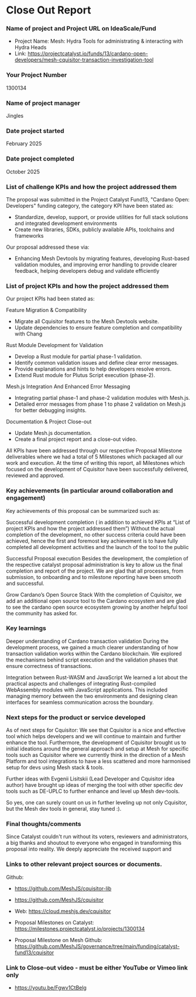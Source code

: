 # Close Out Report


### Name of project and Project URL on IdeaScale/Fund
- Project Name: Mesh: Hydra Tools for administrating & interacting with Hydra Heads
- Link: https://projectcatalyst.io/funds/13/cardano-open-developers/mesh-cquisitor-transaction-investigation-tool

### Your Project Number
1300134

### Name of project manager
Jingles

### Date project started
February 2025

### Date project completed
October 2025

### List of challenge KPIs and how the project addressed them

The proposal was submitted in the Project Catalyst Fund13, "Cardano Open: Developers" funding category, the category KPI have been stated as:
- Standardize, develop, support, or provide utilities for full stack solutions and integrated development environments 
- Create new libraries, SDKs, publicly available APIs, toolchains and frameworks 

Our proposal addressed these via:
- Enhancing Mesh Devtools by migrating features, developing Rust-based validation modules, and improving error handling to provide clearer feedback, helping developers debug and validate efficiently

### List of project KPIs and how the project addressed them

Our project KPIs had been stated as:

Feature Migration & Compatibility
- Migrate all Cquisitor features to the Mesh Devtools website.
- Update dependencies to ensure feature completion and compatibility with Chang

Rust Module Development for Validation
- Develop a Rust module for partial phase-1 validation.
- Identify common validation issues and define clear error messages.
- Provide explanations and hints to help developers resolve errors.
- Extend Rust module for Plutus Script execution (phase-2).

Mesh.js Integration And Enhanced Error Messaging
- Integrating partial phase-1 and phase-2 validation modules with Mesh.js.
- Detailed error messages from phase 1 to phase 2 validation on Mesh.js for better debugging insights.

Documentation & Project Close-out
- Update Mesh.js documentation.
- Create a final project report and a close-out video.


All KPIs have been addressed through our respective Proposal Milestone deliverables where we had a total of 5 Milestones which packaged all our work and execution. At the time of writing this report, all Milestones which focused on the development of Cquisitor have been successfully delivered, reviewed and approved.

### Key achievements (in particular around collaboration and engagement)
Key achievements of this proposal can be summarized such as:

Successful development completion
( in addition to achieved KPIs at “List of project KPIs and how the project addressed them”)
Without the actual completion of the development, no other success criteria could have been achieved, hence the first and foremost key achievement is to have fully completed all development activities and the launch of the tool to the public

Successful Proposal execution
Besides the development, the completion of the respective catalyst proposal administration is key to allow us the final completion and report of the project. We are glad that all processes, from submission, to onboarding and to milestone reporting have been smooth and successful.

Grow Cardano’s Open Source Stack
With the completion of Cquisitor, we add an additional open source tool to the Cardano ecosystem and are glad to see the cardano open source ecosystem growing by another helpful tool the community has asked for. 

### Key learnings

Deeper understanding of Cardano transaction validation
During the development process, we gained a much clearer understanding of how transaction validation works within the Cardano blockchain. We explored the mechanisms behind script execution and the validation phases that ensure correctness of transactions.

Integration between Rust-WASM and JavaScript
We learned a lot about the practical aspects and challenges of integrating Rust-compiled WebAssembly modules with JavaScript applications. This included managing memory between the two environments and designing clean interfaces for seamless communication across the boundary.

### Next steps for the product or service developed
As of next steps for Cquisitor:
We see that Cquisitor is a nice and effective tool which helps developers and we will continue to maintain and further enhance the tool. Furthermore, the development of Cquisitor brought us to initial ideations around the general approach and setup at Mesh for specific tools such as Cquisitor where we currently think in the direction of a Mesh Platform and tool integrations to have a less scattered and more harmonised setup for devs using Mesh stack & tools. 

Further ideas with Evgenii Lisitskii (Lead Developer and Cquisitor idea author) have brought up ideas of merging the tool with other specific dev tools such as DE-UPLC to further enhance and level up Mesh dev-tools.

So yes, one can surely count on us in further leveling up not only Cquisitor, but the Mesh dev tools in general, stay tuned :).

### Final thoughts/comments

Since Catalyst couldn't run without its voters, reviewers and administrators, a big thanks and shoutout to everyone who engaged in transforming this proposal into reality. We deeply appreciate the received support and 

### Links to other relevant project sources or documents. 
Github: 
- https://github.com/MeshJS/cquisitor-lib 
- https://github.com/MeshJS/cquisitor 

- Web: https://cloud.meshjs.dev/cquisitor 
- Proposal Milestones on Catalyst: https://milestones.projectcatalyst.io/projects/1300134 
- Proposal Milestone on Mesh Github: https://github.com/MeshJS/governance/tree/main/funding/catalyst-fund13/cquisitor 
  
### Link to Close-out video - must be either YouTube or Vimeo link only 

- https://youtu.be/Fgwv1CtBelg 

